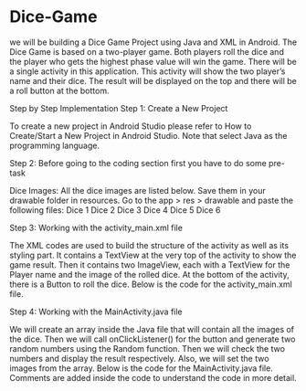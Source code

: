 # Dice-Game
we will be building a Dice Game Project using Java and XML in Android. The Dice Game is based on a two-player game. Both players roll the dice and the player who gets the highest phase value will win the game. There will be a single activity in this application. This activity will show the two player’s name and their dice. The result will be displayed on the top and there will be a roll button at the bottom.

Step by Step Implementation
Step 1: Create a New Project

To create a new project in Android Studio please refer to How to Create/Start a New Project in Android Studio. Note that select Java as the programming language.

Step 2: Before going to the coding section first you have to do some pre-task

Dice Images: All the dice images are listed below. Save them in your drawable folder in resources. Go to the app > res > drawable and paste the following files:
Dice 1
Dice 2
Dice 3
Dice 4
Dice 5
Dice 6

Step 3: Working with the activity_main.xml file

The XML codes are used to build the structure of the activity as well as its styling part. It contains a TextView at the very top of the activity to show the game result. Then it contains two ImageView, each with a TextView for the Player name and the image of the rolled dice. At the bottom of the activity, there is a Button to roll the dice. Below is the code for the activity_main.xml file.

Step 4: Working with the MainActivity.java file

We will create an array inside the Java file that will contain all the images of the dice. Then we will call onClickListener() for the button and generate two random numbers using the Random function. Then we will check the two numbers and display the result respectively. Also, we will set the two images from the array. Below is the code for the MainActivity.java file. Comments are added inside the code to understand the code in more detail.
